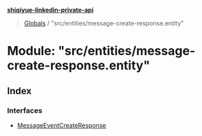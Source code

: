 **[shiqiyue-linkedin-private-api](../README.md)**

> [Globals](../globals.md) / "src/entities/message-create-response.entity"

# Module: "src/entities/message-create-response.entity"

## Index

### Interfaces

* [MessageEventCreateResponse](../interfaces/_src_entities_message_create_response_entity_.messageeventcreateresponse.md)
